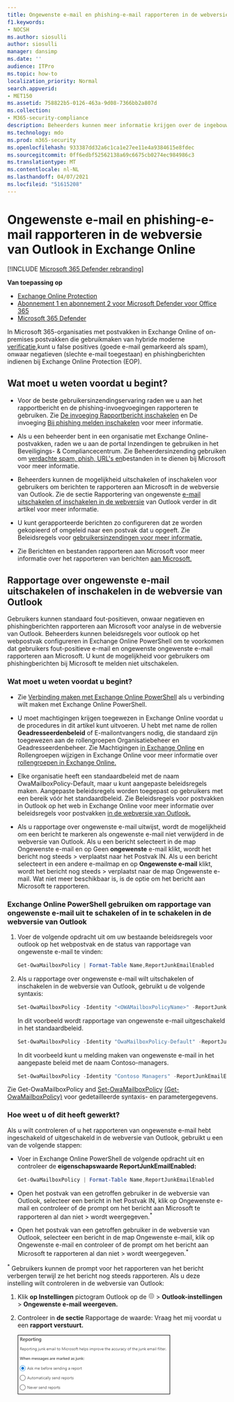 ```yaml
---
title: Ongewenste e-mail en phishing-e-mail rapporteren in de webversie van Outlook
f1.keywords:
- NOCSH
ms.author: siosulli
author: siosulli
manager: dansimp
ms.date: ''
audience: ITPro
ms.topic: how-to
localization_priority: Normal
search.appverid:
- MET150
ms.assetid: 758822b5-0126-463a-9d08-7366bb2a807d
ms.collection:
- M365-security-compliance
description: Beheerders kunnen meer informatie krijgen over de ingebouwde opties voor het rapporteren van ongewenste e-mail, geen ongewenste e-mail en phishing in de webversie van Outlook (Outlook Web App) in Exchange Online, en over het uitschakelen van deze rapportageopties voor gebruikers.
ms.technology: mdo
ms.prod: m365-security
ms.openlocfilehash: 933387dd32a6c1ca1e27ee11e4a9384615e8fdec
ms.sourcegitcommit: 0ff6edbf52562138a69c6675cb0274ec984986c3
ms.translationtype: MT
ms.contentlocale: nl-NL
ms.lasthandoff: 04/07/2021
ms.locfileid: "51615208"
---
```

# <a name="report-junk-and-phishing-email-in-outlook-on-the-web-in-exchange-online"></a>Ongewenste e-mail en phishing-e-mail rapporteren in de webversie van Outlook in Exchange Online

[!INCLUDE [Microsoft 365 Defender rebranding](../includes/microsoft-defender-for-office.md)]

**Van toepassing op**
- [Exchange Online Protection](exchange-online-protection-overview.md)
- [Abonnement 1 en abonnement 2 voor Microsoft Defender voor Office 365](defender-for-office-365.md)
- [Microsoft 365 Defender](../defender/microsoft-365-defender.md)

In Microsoft 365-organisaties met postvakken in Exchange Online of on-premises postvakken die gebruikmaken van hybride moderne [verificatie,](../../enterprise/hybrid-modern-auth-overview.md)kunt u false positives (goede e-mail gemarkeerd als spam), onwaar negatieven (slechte e-mail toegestaan) en phishingberichten indienen bij Exchange Online Protection (EOP).

## <a name="what-do-you-need-to-know-before-you-begin"></a>Wat moet u weten voordat u begint?

- Voor de beste gebruikersinzendingservaring raden we u aan het rapportbericht en de phishing-invoegvoegingen rapporteren te gebruiken. Zie [De invoeging Rapportbericht inschakelen](./enable-the-report-message-add-in.md) en De invoeging [Bij phishing melden inschakelen](./enable-the-report-phish-add-in.md) voor meer informatie.

- Als u een beheerder bent in een organisatie met Exchange Online-postvakken, raden we u aan de portal Inzendingen te gebruiken in het Beveiligings- & Compliancecentrum. Zie Beheerdersinzending gebruiken om [verdachte spam, phish, URL's en](admin-submission.md)bestanden in te dienen bij Microsoft voor meer informatie.

- Beheerders kunnen de mogelijkheid uitschakelen of inschakelen voor gebruikers om berichten te rapporteren aan Microsoft in de webversie van Outlook. Zie de sectie Rapportering van ongewenste [e-mail uitschakelen of inschakelen in de webversie](#disable-or-enable-junk-email-reporting-in-outlook-on-the-web) van Outlook verder in dit artikel voor meer informatie.

- U kunt gerapporteerde berichten zo configureren dat ze worden gekopieerd of omgeleid naar een postvak dat u opgeeft. Zie Beleidsregels voor [gebruikersinzendingen voor meer informatie.](user-submission.md)

- Zie Berichten en bestanden rapporteren aan Microsoft voor meer informatie over het rapporteren van berichten [aan Microsoft.](report-junk-email-messages-to-microsoft.md)

## <a name="disable-or-enable-junk-email-reporting-in-outlook-on-the-web"></a>Rapportage over ongewenste e-mail uitschakelen of inschakelen in de webversie van Outlook

Gebruikers kunnen standaard fout-positieven, onwaar negatieven en phishingberichten rapporteren aan Microsoft voor analyse in de webversie van Outlook. Beheerders kunnen beleidsregels voor outlook op het webpostvak configureren in Exchange Online PowerShell om te voorkomen dat gebruikers fout-positieve e-mail en ongewenste ongewenste e-mail rapporteren aan Microsoft. U kunt de mogelijkheid voor gebruikers om phishingberichten bij Microsoft te melden niet uitschakelen.

### <a name="what-do-you-need-to-know-before-you-begin"></a>Wat moet u weten voordat u begint?

- Zie [Verbinding maken met Exchange Online PowerShell](/powershell/exchange/connect-to-exchange-online-powershell) als u verbinding wilt maken met Exchange Online PowerShell.

- U moet machtigingen krijgen toegewezen in Exchange Online voordat u de procedures in dit artikel kunt uitvoeren. U hebt met name de rollen **Geadresseerdenbeleid** of  E-mailontvangers nodig, die standaard zijn toegewezen aan de rollengroepen Organisatiebeheer en Geadresseerdenbeheer.   Zie Machtigingen [in Exchange Online](/exchange/permissions-exo/permissions-exo) en Rollengroepen wijzigen in Exchange Online voor meer informatie over [rollengroepen in Exchange Online.](/Exchange/permissions-exo/role-groups#modify-role-groups)

- Elke organisatie heeft een standaardbeleid met de naam OwaMailboxPolicy-Default, maar u kunt aangepaste beleidsregels maken. Aangepaste beleidsregels worden toegepast op gebruikers met een bereik vóór het standaardbeleid. Zie Beleidsregels voor postvakken in Outlook op het web in Exchange Online voor meer informatie over beleidsregels voor postvakken [in de webversie van Outlook.](/Exchange/clients-and-mobile-in-exchange-online/outlook-on-the-web/outlook-web-app-mailbox-policies)

- Als u rapportage over ongewenste e-mail uitwijst, wordt de mogelijkheid om een bericht te markeren als ongewenste e-mail niet verwijderd in de webversie van Outlook. Als u een bericht selecteert in de map Ongewenste e-mail en op Geen **ongewenste** e-mail klikt, wordt het bericht nog steeds \>  verplaatst naar het Postvak IN. Als u een bericht selecteert in een andere e-mailmap en op **Ongewenste e-mail** klikt, wordt het bericht nog steeds \>  verplaatst naar de map Ongewenste e-mail. Wat niet meer beschikbaar is, is de optie om het bericht aan Microsoft te rapporteren.

### <a name="use-exchange-online-powershell-to-disable-or-enable-junk-email-reporting-in-outlook-on-the-web"></a>Exchange Online PowerShell gebruiken om rapportage van ongewenste e-mail uit te schakelen of in te schakelen in de webversie van Outlook

1. Voer de volgende opdracht uit om uw bestaande beleidsregels voor outlook op het webpostvak en de status van rapportage van ongewenste e-mail te vinden:

   ```powershell
   Get-OwaMailboxPolicy | Format-Table Name,ReportJunkEmailEnabled
   ```

2. Als u rapportage over ongewenste e-mail wilt uitschakelen of inschakelen in de webversie van Outlook, gebruikt u de volgende syntaxis:

   ```powershell
   Set-OwaMailboxPolicy -Identity "<OWAMailboxPolicyName>" -ReportJunkEmailEnabled <$true | $false>
   ```

   In dit voorbeeld wordt rapportage van ongewenste e-mail uitgeschakeld in het standaardbeleid.

   ```powershell
   Set-OwaMailboxPolicy -Identity "OwaMailboxPolicy-Default" -ReportJunkEmailEnabled $false
   ```

   In dit voorbeeld kunt u melding maken van ongewenste e-mail in het aangepaste beleid met de naam Contoso-managers.

   ```powershell
   Set-OwaMailboxPolicy -Identity "Contoso Managers" -ReportJunkEmailEnabled $true
   ```

Zie Get-OwaMailboxPolicy and [Set-OwaMailboxPolicy](/powershell/module/exchange/set-owamailboxpolicy) [(Get-OwaMailboxPolicy)](/powershell/module/exchange/get-owamailboxpolicy) voor gedetailleerde syntaxis- en parametergegevens.

### <a name="how-do-you-know-this-worked"></a>Hoe weet u of dit heeft gewerkt?

Als u wilt controleren of u het rapporteren van ongewenste e-mail hebt ingeschakeld of uitgeschakeld in de webversie van Outlook, gebruikt u een van de volgende stappen:

- Voer in Exchange Online PowerShell de volgende opdracht uit en controleer de **eigenschapswaarde ReportJunkEmailEnabled:**

  ```powershell
  Get-OwaMailboxPolicy | Format-Table Name,ReportJunkEmailEnabled
  ```

- Open het postvak van een getroffen gebruiker in de webversie  van Outlook, selecteer een bericht in het Postvak IN, klik op Ongewenste e-mail en controleer of de prompt om het bericht aan Microsoft te rapporteren al dan niet \>  wordt weergegeven.<sup>\*</sup>

- Open het postvak van een getroffen gebruiker in de webversie van  Outlook, selecteer een bericht in de map Ongewenste e-mail, klik op Ongewenste e-mail en controleer of de prompt om het bericht aan Microsoft te rapporteren al dan niet \>  wordt weergegeven.<sup>\*</sup>

<sup>\*</sup> Gebruikers kunnen de prompt voor het rapporteren van het bericht verbergen terwijl ze het bericht nog steeds rapporteren. Als u deze instelling wilt controleren in de webversie van Outlook:

1. Klik **op Instellingen** pictogram Outlook op de ![ webinstellingen Alle ](../../media/owa-settings-icon.png) \> **Outlook-instellingen** \> **Ongewenste e-mail weergeven.**
2. Controleer in **de sectie** Rapportage de waarde: Vraag het mij voordat u een **rapport verstuurt.**

   ![Instellingen voor rapportering van ongewenste e-mail in Outlook op het web](../../media/owa-junk-email-reporting-options.png)